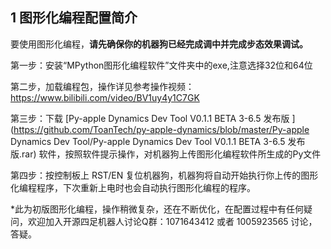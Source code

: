 ## 1 图形化编程配置简介

要使用图形化编程，**请先确保你的机器狗已经完成调中并完成步态效果调试。**

第一步：安装“MPython图形化编程软件”文件夹中的exe,注意选择32位和64位

第二步，加载编程包，操作详见参考操作视频：https://www.bilibili.com/video/BV1uy4y1C7GK

第三步：下载 [Py-apple Dynamics Dev Tool V0.1.1 BETA 3-6.5 发布版 ](https://github.com/ToanTech/py-apple-dynamics/blob/master/Py-apple Dynamics Dev Tool/Py-apple Dynamics Dev Tool V0.1.1 BETA 3-6.5 发布版.rar) 软件，按照软件提示操作，对机器狗上传图形化编程软件所生成的Py文件

第四步：按控制板上 RST/EN 复位机器狗，机器狗将自动开始执行你上传的图形化编程程序，下次重新上电时也会自动执行图形化编程的程序。

*此为初版图形化编程，操作稍微复杂，还在不断优化，在配置过程中有任何疑问，欢迎加入开源四足机器人讨论Q群：1071643412 或者 1005923565 讨论，答疑。

